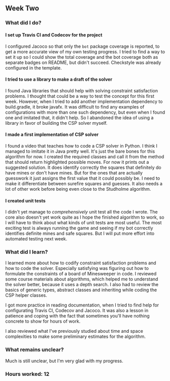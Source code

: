 ## Week Two

### What did I do?

#### I set up Travis CI and Codecov for the project

I configured Jacoco so that only the `bot` package coverage is reported, to get a more accurate view of my own testing progress. I tried to find a way to set it up so I could show the total coverage and the bot coverage both as separate badges on README, but didn't succeed. Checkstyle was already configured in the template.

#### I tried to use a library to make a draft of the solver

I found Java libraries that should help with solving constraint satisfaction problems. I thought that could be a way to test the concept for this first week. However, when I tried to add another implementation dependency to build.gradle, it broke javafx. It was difficult to find any examples of configurations with more than one such dependency, but even when I found one and imitated that, it didn't help. So I abandoned the idea of using a library in favor of building the CSP solver myself.

#### I made a first implementation of CSP solver

I found a video that teaches how to code a CSP solver in Python. I think I managed to imitate it in Java pretty well. It's just the bare bones for this algorithm for now. I created the required classes and call it from the method that should return highlighted possible moves. For now it prints out a suggested solution. It does identify correctly the squares that definitely do have mines or don't have mines. But for the ones that are actually guesswork it just assigns the first value that it could possibly be. I need to make it differentiate between surefire squares and guesses. It also needs a lot of other work before being even close to the Studholme algorithm.

#### I created unit tests

I didn't yet manage to *comprehensively* unit test all the code I wrote. The core also doesn't yet work quite as I hope the finished algorithm to work, so I will have to think about what kinds of unit tests are most useful. The most exciting test is always running the game and seeing if my bot correctly identifies definite mines and safe squares. But I will put more effort into automated testing next week.

### What did I learn?

I learned more about how to codify constraint satisfaction problems and how to code the solver. Especially satisfying was figuring out how to formulate the constraints of a board of Minesweeper in code. I reviewed some course materials about algorithms, which helped me to understand the solver better, because it uses a depth search. I also had to review the basics of generic types, abstract classes and inheriting while coding the CSP helper classes.

I got more practice in reading documentation, when I tried to find help for configurating Travis CI, Codecov and Jacoco. It was also a lesson in patience and coping with the fact that sometimes you'll have nothing concrete to show for hours of work.

I also reviewed what I've previously studied about time and space complexities to make some preliminary estimates for the algorithm.

### What remains unclear?

Much is still unclear, but I'm very glad with my progress.

### Hours worked: 12
